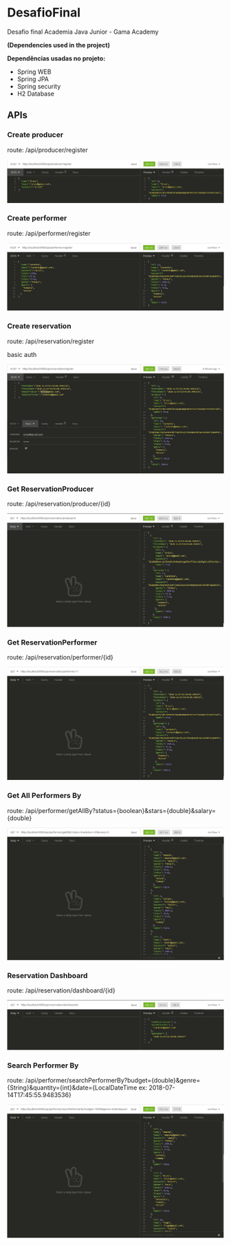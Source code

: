 # DesafioFinal
Desafio final Academia Java Junior - Gama Academy

**(Dependencies used in the project)**


**Dependências usadas no projeto:**

 - Spring WEB
 - Spring JPA
 - Spring security
 - H2 Database
 
## APIs 

### **Create producer**

route: /api/producer/register


![createProducer]( https://github.com/JonathanFrosto/DesafioFinal/blob/main/img/create%20producer.jpg )


### **Create performer**

route: /api/performer/register


![createPerformer](https://github.com/JonathanFrosto/DesafioFinal/blob/main/img/create%20performer.jpg)


### **Create reservation**

route: /api/reservation/register

basic auth

![Createreservation](https://github.com/JonathanFrosto/DesafioFinal/blob/main/img/create%20reservation.jpg)

### **Get ReservationProducer**


route: /api/reservation/producer/{id}


![GetReservationProducer](https://github.com/JonathanFrosto/DesafioFinal/blob/main/img/Get%20ReservationProducer.jpg)

### **Get ReservationPerformer**

route: /api/reservation/performer/{id}


![GetReservationPerformer](https://github.com/JonathanFrosto/DesafioFinal/blob/main/img/Get%20ReservationPerformer.jpg)

### **Get All Performers By**

route: /api/performer/getAllBy?status={boolean}&stars={double}&salary={double}


![GetAllPerformersBy](https://github.com/JonathanFrosto/DesafioFinal/blob/main/img/Get%20All%20Performers%20By.jpg)

### **Reservation Dashboard**

route: /api/reservation/dashboard/{id}


![ReservationDashboard](https://github.com/JonathanFrosto/DesafioFinal/blob/main/img/Reservation%20Dashboard.jpg)

### **Search Performer By**

route: /api/performer/searchPerformerBy?budget={double}&genre={String}&quantity={int}&date={LocalDateTime ex: 2018-07-14T17:45:55.9483536}


![SearchPerformerBy](https://github.com/JonathanFrosto/DesafioFinal/blob/main/img/search%20Performer%20By.jpg)
